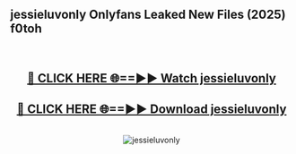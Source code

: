 <h2>jessieluvonly Onlyfans Leaked New Files (2025) f0toh</h2>
<br>
<div align="center">
<h2><a href="https://mediafiles.top/jessieluvonly&ref=git" rel="nofollow">🔴 CLICK HERE 🌐==►► Watch jessieluvonly</a></h2>
<h2><a href="https://mediafiles.top/jessieluvonly&ref=git" rel="nofollow">🔴 CLICK HERE 🌐==►► Download jessieluvonly</a></h2>
<br>
<a href="https://mediafiles.top/jessieluvonly&ref=git" rel="nofollow" data-target="animated-image.originalLink"><img src="https://i.ibb.co.com/xMMVF88/686577567.gif" alt="jessieluvonly" style="max-width: 100%; display: inline-block;" data-target="animated-image.originalImage"></a>
</div>
<br>
<br>